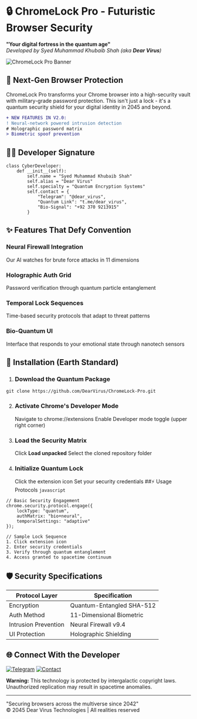# 🔒 ChromeLock Pro - Futuristic Browser Security

**"Your digital fortress in the quantum age"**  
*Developed by Syed Muhammad Khubaib Shah (aka **Dear Virus**)*

![ChromeLock Pro Banner](https://i.ibb.co/xqQrw6NW/screencapture-file-D-My-Projects-chrome-lock-lock-html-2025-06-02-13-51-37.jpg)

## 🌌 Next-Gen Browser Protection

ChromeLock Pro transforms your Chrome browser into a high-security vault with military-grade password protection. This isn't just a lock - it's a quantum security shield for your digital identity in 2045 and beyond.

```diff
+ NEW FEATURES IN V2.0:
! Neural-network powered intrusion detection
# Holographic password matrix
> Biometric spoof prevention
```
## 🧑‍💻 Developer Signature
```
class CyberDeveloper:
    def __init__(self):
        self.name = "Syed Muhammad Khubaib Shah"
        self.alias = "Dear Virus"
        self.specialty = "Quantum Encryption Systems"
        self.contact = {
            "Telegram": "@dear_virus",
            "Quantum Link": "t.me/dear_virus",
            "Bio-Signal": "+92 370 9213915"
        }
```
## ✨ Features That Defy Convention

### Neural Firewall Integration
Our AI watches for brute force attacks in 11 dimensions

### Holographic Auth Grid
Password verification through quantum particle entanglement

### Temporal Lock Sequences
Time-based security protocols that adapt to threat patterns

### Bio-Quantum UI
Interface that responds to your emotional state through nanotech sensors

## 🚀 Installation (Earth Standard)
1. ### Download the Quantum Package
```
git clone https://github.com/DearVirus/ChromeLock-Pro.git
```
2. ### Activate Chrome's Developer Mode
   Navigate to chrome://extensions
   Enable Developer mode toggle (upper right corner)
3. ### Load the Security Matrix
   Click **Load unpacked**
   Select the cloned repository folder
4. ### Initialize Quantum Lock
   Click the extension icon
   Set your security credentials
##⚡ Usage Protocols
```javascript```
```
// Basic Security Engagement
chrome.security.protocol.engage({
    lockType: "quantum",
    authMatrix: "bio+neural",
    temporalSettings: "adaptive"
});

// Sample Lock Sequence
1. Click extension icon
2. Enter security credentials
3. Verify through quantum entanglement
4. Access granted to spacetime continuum
```
## 🛡️ Security Specifications

| Protocol Layer       | Specification               |
|----------------------|-----------------------------|
| Encryption           | Quantum-Entangled SHA-512   |
| Auth Method          | 11-Dimensional Biometric    |
| Intrusion Prevention | Neural Firewall v9.4        |
| UI Protection        | Holographic Shielding       |

## 🌐 Connect With the Developer

[![Telegram](https://img.shields.io/badge/Telegram-@dear__virus-blue?logo=telegram)](https://t.me/dear_virus)
[![Contact](https://img.shields.io/badge/Bio_Signal-%2B92%20370%209213915-green?logo=whatsapp)](tel:+923709213915)

**Warning:** This technology is protected by intergalactic copyright laws. Unauthorized replication may result in spacetime anomalies.

---

"Securing browsers across the multiverse since 2042"  
© 2045 Dear Virus Technologies | All realities reserved
